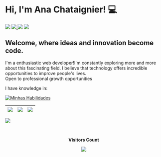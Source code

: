 <h1> Hi, I'm Ana Chataignier! 💻</h1>

<div> 
     <a href="https://instagram.com/anachataignier" target="_blank"><img src="https://img.shields.io/badge/-Instagram-%23E4405F?style=for-the-badge&logo=instagram&logoColor=white" target="_blank"></a> 
     <a href = "mailto:anachataignier2@gmail.com"><img src="https://img.shields.io/badge/Gmail-D14836?style=for-the-badge&logo=gmail&logoColor=white" target="_blank"</a>
     <a href="https://www.linkedin.com/in/ana-chataignier-6a3768263/" target="_blank"><img src="https://img.shields.io/badge/-LinkedIn-%230077B5?style=for-the-badge&logo=linkedin&logoColor=white" target="_blank"></a>
     <a href="https://wa.me/+5521973711702" target="_blank"><img src="https://img.shields.io/badge/WhatsApp-25D366?style=for-the-badge&logo=whatsapp&logoColor=white" target="_blank"></a>
 </div>
<h2 align="left">
Welcome, where ideas and innovation become code.
</h2>
<p>I'm a enthusiastic web developer!I'm constantly exploring more and more about this fascinating field. I believe that technology offers incredible opportunities to improve people's lives. <br>
Open to professional growth opportunities </p>



<p>I have knowledge in: </p>
<div align="left">

[![Minhas Habilidades](https://skillicons.dev/icons?i=python,django,mysql,postgresql,git,html,vscode
)](https://skillicons.dev)

  </div>
  
  | ![](http://github-profile-summary-cards.vercel.app/api/cards/stats?username=AnaChataignier&theme=nord_dark) | ![](http://github-profile-summary-cards.vercel.app/api/cards/repos-per-language?username=AnaChataignier&hide=Html&theme=nord_dark) | ![](http://github-profile-summary-cards.vercel.app/api/cards/most-commit-language?username=AnaChataignier&theme=nord_dark) |
| :-: | :-: | :-: |


 ![](https://github-readme-streak-stats.herokuapp.com/?user=AnaChataignier&hide_border=true&date_format=M%20j%5B%2C%20Y%5D&background=2D3742&stroke=2D3742&ring=6bbbca&fire=6bbbca&currStreakNum=fff&sideNums=6bbbca&currStreakLabel=6bbbca&sideLabels=fff&dates=fff) 

<br><p align="center"><b>Visitors Count</b></p>  
  <p align="center" target='_blank'><img align="center" src="https://profile-counter.glitch.me/{carloshtbraga}/count.svg" /></p> 
  <br></div>
 
